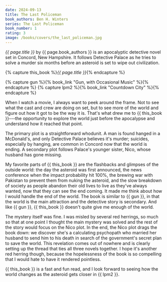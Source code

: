 ```yaml
---
date: 2024-09-13
title: The Last Policeman
book_authors: Ben H. Winters
series: The Last Policeman
book_number: 1
rating: 3
image: /books/covers/the_last_policeman.jpg
---
```


<cite class="book-title">{{ page.title }}</cite> by <span
class="author-name">{{ page.book_authors }}</span> is an apocalyptic detective
novel set in Concord, New Hampshire. It follows Detective Palace as he tries
to solve a murder six months before an asteroid is set to wipe out
civilization.

{% capture this_book %}<cite class="book-title">{{ page.title }}</cite>{% endcapture %}

{% capture gun %}{% book_link "Gun, with Occasional Music" %}{% endcapture %}
{% capture lpm2 %}{% book_link "Countdown City" %}{% endcapture %}

When I watch a movie, I always want to peek around the frame. Not to see what
the cast and crew are doing on set, but to see more of the world and figure
out how it got to be the way it is. That's what drew me to {{ this_book
}}---the opportunity to explore the world just before the apocalypse and
understand how it reached that point.

The primary plot is a straightforward whodunit. A man is found hanged in a
McDonald's, and only Detective Palace believes it's murder; suicides,
especially by hanging, are common in Concord now that the world is ending. A
secondary plot follows Palace's younger sister, Nico, whose husband has gone
missing.

My favorite parts of {{ this_book }} are the flashbacks and glimpses of the
outside world: the day the asteroid was first announced, the news conference
when the impact probability hit 100%, the brewing war with Pakistan to prevent
them from nuking the asteroid, and the slow breakdown of society as people
abandon their old lives to live as they've always wanted, now that they can
see the end coming. It made me think about how I would handle the end of the
world. The book is similar to {{ gun }}, in that the world is the main
attraction and the detective story is secondary. And like {{ gun }}, {{
this_book }} doesn't quite give me enough of the world.

The mystery itself was fine. I was misled by several red herrings, so much so
that at one point I thought the main mystery was solved and the rest of the
story would focus on the Nico plot. In the end, the Nico plot drags the book
down: we discover she's a calculating psychopath who married her husband to
send him to his death in search of the government's secret plan to save the
world. This revelation comes out of nowhere and is clearly setting up the
thread that ties all three novels together. I hope it's another red herring
though, because the hopelessness of the book is so compelling that I would
hate to have it rendered pointless.

{{ this_book }} is a fast and fun read, and I look forward to seeing how the
world changes as the asteroid gets closer in {{ lpm2 }}.
